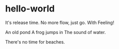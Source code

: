 # hello-world
It's release time. No more flow, just go. With Feeling!

An old pond
A frog jumps in
The sound of water.

There's no time for beaches.
